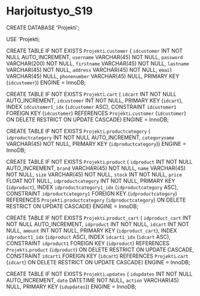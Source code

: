 # Harjoitustyo_S19
CREATE DATABASE 'Projekti';

USE 'Projekti;

CREATE TABLE IF NOT EXISTS `Projekti`.`customer` (
  `idcustomer` INT NOT NULL AUTO_INCREMENT,
  `username` VARCHAR(45) NOT NULL,
  `password` VARCHAR(200) NOT NULL,
  `firstname` VARCHAR(45) NOT NULL,
  `lastname` VARCHAR(45) NOT NULL,
  `address` VARCHAR(45) NOT NULL,
  `email` VARCHAR(45) NULL,
  `phonenumber` VARCHAR(45) NULL,
  PRIMARY KEY (`idcustomer`))
ENGINE = InnoDB;

CREATE TABLE IF NOT EXISTS `Projekti`.`cart` (
  `idcart` INT NOT NULL AUTO_INCREMENT,
  `idcustomer` INT NOT NULL,
  PRIMARY KEY (`idcart`),
  INDEX `idcustomer1_idx` (`idcustomer` ASC),
  CONSTRAINT `idcustomer1`
    FOREIGN KEY (`idcustomer`)
    REFERENCES `Projekti`.`customer` (`idcustomer`)
    ON DELETE RESTRICT
    ON UPDATE CASCADE)
ENGINE = InnoDB;

CREATE TABLE IF NOT EXISTS `Projekti`.`productcategory` (
  `idproductcategory` INT NOT NULL AUTO_INCREMENT,
  `categoryname` VARCHAR(45) NOT NULL,
  PRIMARY KEY (`idproductcategory`))
ENGINE = InnoDB;

CREATE TABLE IF NOT EXISTS `Projekti`.`product` (
  `idproduct` INT NOT NULL AUTO_INCREMENT,
  `brand` VARCHAR(45) NOT NULL,
  `name` VARCHAR(45) NOT NULL,
  `size` VARCHAR(45) NOT NULL,
  `stock` INT NOT NULL,
  `price` FLOAT NOT NULL,
  `idproductcategory` INT NOT NULL,
  PRIMARY KEY (`idproduct`),
  INDEX `idproductcategory1_idx` (`idproductcategory` ASC),
  CONSTRAINT `idproductcategory1`
    FOREIGN KEY (`idproductcategory`)
    REFERENCES `Projekti`.`productcategory` (`idproductcategory`)
    ON DELETE RESTRICT
    ON UPDATE CASCADE)
ENGINE = InnoDB;

CREATE TABLE IF NOT EXISTS `Projekti`.`product_cart` (
  `idproduct_cart` INT NOT NULL AUTO_INCREMENT,
  `idproduct` INT NOT NULL,
  `idcart` INT NOT NULL,
  `amount` INT NOT NULL,
  PRIMARY KEY (`idproduct_cart`),
  INDEX `idproduct1_idx` (`idproduct` ASC),
  INDEX `idcart1_idx` (`idcart` ASC),
  CONSTRAINT `idproduct1`
    FOREIGN KEY (`idproduct`)
    REFERENCES `Projekti`.`product` (`idproduct`)
    ON DELETE RESTRICT
    ON UPDATE CASCADE,
  CONSTRAINT `idcart1`
    FOREIGN KEY (`idcart`)
    REFERENCES `Projekti`.`cart` (`idcart`)
    ON DELETE RESTRICT
    ON UPDATE CASCADE)
ENGINE = InnoDB;

CREATE TABLE IF NOT EXISTS `Projekti`.`updates` (
  `idupdates` INT NOT NULL AUTO_INCREMENT,
  `date` DATETIME NOT NULL,
  `action` VARCHAR(45) NULL,
  PRIMARY KEY (`idupdates`))
ENGINE = InnoDB;